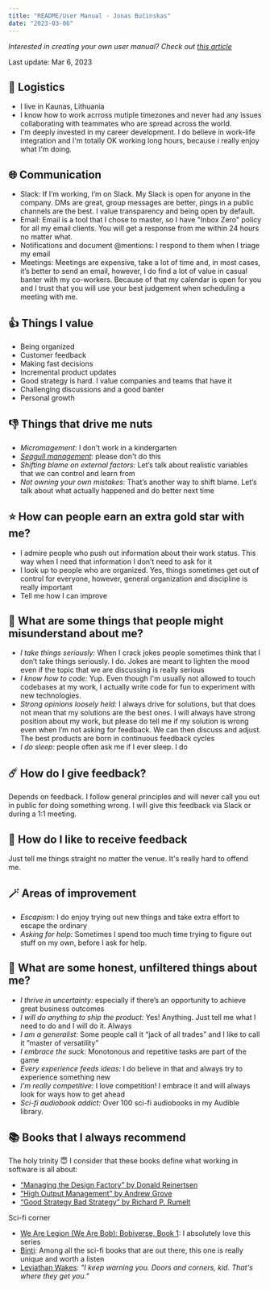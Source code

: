 ```yaml
---
title: "README/User Manual - Jonas Bučinskas"
date: "2023-03-06"
---
```


_Interested in creating your own user manual? Check out [this article](https://feld.com/archives/2016/04/user-manual-working/)_

Last update: Mar 6, 2023

## 🚚 Logistics

- I live in Kaunas, Lithuania
- I know how to work acrross mutiple timezones and never had any issues collaborating with teammates who are spread across the world.
- I'm deeply invested in my career development. I do believe in work-life integration and I'm totally OK working long hours, because i really enjoy what I'm doing.

## 🌐 Communication

- Slack: If I’m working, I’m on Slack. My Slack is open for anyone in the company. DMs are great, group messages are better, pings in a public channels are the best. I value transparency and being open by default.
- Email: Email is a tool that I chose to master, so I have "Inbox Zero" policy for all my email clients. You will get a response from me within 24 hours no matter what.
- Notifications and document @mentions: I respond to them when I triage my email
- Meetings: Meetings are expensive, take a lot of time and, in most cases, it’s better to send an email, however, I do find a lot of value in casual banter with my co-workers. Because of that my calendar is open for you and I trust that you will use your best judgement when scheduling a meeting with me.

## 👍 Things I value

- Being organized
- Customer feedback
- Making fast decisions
- Incremental product updates
- Good strategy is hard. I value companies and teams that have it
- Challenging discussions and a good banter
- Personal growth

## 👎 Things that drive me nuts

- _Micromagement:_ I don't work in a kindergarten
- _[Seagull management](https://en.wikipedia.org/wiki/Seagull_management)_: please don't do this
- _Shifting blame on external factors:_ Let’s talk about realistic variables that we can control and learn from
- _Not owning your own mistakes:_ That’s another way to shift blame. Let’s talk about what actually happened and do better next time

## ⭐ How can people earn an extra gold star with me?

- I admire people who push out information about their work status. This way when I need that information I don’t need to ask for it
- I look up to people who are organized. Yes, things sometimes get out of control for everyone, however, general organization and discipline is really important
- Tell me how I can improve

## 🤷 What are some things that people might misunderstand about me?

- _I take things seriously:_ When I crack jokes people sometimes think that I don’t take things seriously. I do. Jokes are meant to lighten the mood even if the topic that we are discussing is really serious
- _I know how to code:_ Yup. Even though I'm usually not allowed to touch codebases at my work, I actually write code for fun to experiment with new technologies.
- _Strong opinions loosely held:_ I always drive for solutions, but that does not mean that my solutions are the best ones. I will always have strong position about my work, but please do tell me if my solution is wrong even when I’m not asking for feedback. We can then discuss and adjust. The best products are born in continuous feedback cycles
- _I do sleep:_ people often ask me if I ever sleep. I do

## ☄️ How do I give feedback?

Depends on feedback. I follow general principles and will never call you out in public for doing something wrong. I will give this feedback via Slack or during a 1:1 meeting.

## 👀 How do I like to receive feedback

Just tell me things straight no matter the venue. It's really hard to offend me.

## 🪄 Areas of improvement

- _Escapism:_ I do enjoy trying out new things and take extra effort to escape the ordinary
- _Asking for help:_ Sometimes I spend too much time trying to figure out stuff on my own, before I ask for help.

## 🍿 What are some honest, unfiltered things about me?

- _I thrive in uncertainty:_ especially if there’s an opportunity to achieve great business outcomes
- _I will do anything to ship the product:_ Yes! Anything. Just tell me what I need to do and I will do it. Always
- _I am a generalist:_ Some people call it “jack of all trades” and I like to call it “master of versatility”
- _I embrace the suck:_ Monotonous and repetitive tasks are part of the game
- _Every experience feeds ideas:_ I do believe in that and always try to experience something new
- _I'm really competitive:_ I love competition! I embrace it and will always look for ways how to get ahead
- _Sci-fi audiobook addict:_ Over 100 sci-fi audiobooks in my Audible library.

## 📚 Books that I always recommend

The holy trinity 😇 I consider that these books define what working in software is all about:

- [“Managing the Design Factory” by Donald Reinertsen](https://www.amazon.com/Managing-Design-Factory-Donald-Reinertsen/dp/0684839911/)
- [“High Output Management” by Andrew Grove](https://www.amazon.com/High-Output-Management-Andrew-Grove/dp/0679762884/)
- [“Good Strategy Bad Strategy” by Richard P. Rumelt](https://www.amazon.com/Good-Strategy-Bad-Difference-Matters/dp/0307886239)

Sci-fi corner

- [We Are Legion (We Are Bob): Bobiverse, Book 1](https://www.amazon.com/We-Are-Legion-We-Are-Bob-audiobook/dp/B01L082SCI/): I absolutely love this series
- [Binti](https://www.amazon.com/Binti-Nnedi-Okorafor-audiobook/dp/B010GJG4PE/): Among all the sci-fi books that are out there, this one is really unique and worth a listen
- [Leviathan Wakes](https://www.amazon.com/Leviathan-Wakes-James-S-A-Corey-audiobook/dp/B073HBQXMT/): _"I keep warning you. Doors and corners, kid. That's where they get you."_
